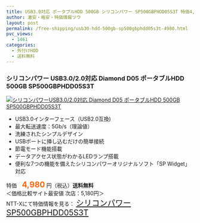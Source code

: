 ```yaml
---
title: USB3.0対応 ポータブルHDD 500GB シリコンパワー SP500GBPHDD05S3T 特価4,980円！送料無料！
author: 激安・格安・特価情報ツウ
layout: post
permalink: /free-shipping/usb30-hdd-500gb-sp500gbphdd05s3t-4980.html
pvc_views:
  - 1461
categories:
  - 外付けHDD
  - 送料無料
---
```

### シリコンパワー USB3.0/2.0対応 Diamond D05 ポータブルHDD 500GB SP500GBPHDD05S3T

<div class="img-bg2 img_L">
  <a href="http://px.a8.net/svt/ejp?a8mat=ZYP6S+8IMA3E+S1Q+BWGDT&a8ejpredirect=http://nttxstore.jp/_II_SL13724495" target="_blank" title="シリコンパワーUSB3.0/2.0対応 Diamond D05 ポータブルHDD 500GB SP500GBPHDD05S3T"><img src="http://i2.wp.com/image.nttxstore.jp/l2_images/S/SL/SL13724495.jpg?resize=120%2C120" border="0" alt="シリコンパワーUSB3.0/2.0対応 Diamond D05 ポータブルHDD 500GB SP500GBPHDD05S3T" style="border: 0pt none;" data-recalc-dims="1" /></a>
</div>

<!--more-->

  * USB3.0インターフェース（USB2.0互換)
  * 最大転送速度：5Gb/s（理論値）
  * 洗練されたシンプルデザイン
  * USBポートに挿し込むだけの簡単接続
  * 節電モード機能搭載
  * データアクセス状態がわかるLEDランプ搭載
  * 便利な7つの機能を備えたシリコンパワーオリジナルソフト「SP Widget」対応

特価　<span style="color: #ff6600; font-size: 150%;"><strong>4,980</strong></span> 円（税込）**送料無料**  
＜価格比較サイト最安値 次店：5,180円＞  
NTT-Xにて特価情報を見る： <span style="font-size: 150%;"><a href="http://px.a8.net/svt/ejp?a8mat=ZYP6S+8IMA3E+S1Q+BWGDT&a8ejpredirect=http://nttxstore.jp/_II_SL13724495" target="_blank">シリコンパワー SP500GBPHDD05S3T</a></span>
